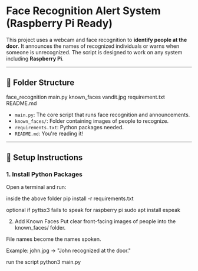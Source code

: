 #  Face Recognition Alert System (Raspberry Pi Ready)

This project uses a webcam and face recognition to **identify people at the door**. It announces the names of recognized individuals or warns when someone is unrecognized. The script is designed to work on any system including **Raspberry Pi**.

---

## 📁 Folder Structure
face_recognition
    main.py
known_faces
    vandit.jpg
    requirement.txt 
    README.md    



- `main.py`: The core script that runs face recognition and announcements.
- `known_faces/`: Folder containing images of people to recognize.
- `requirements.txt`: Python packages needed.
- `README.md`: You're reading it!

---

## 🚀 Setup Instructions

### 1. Install Python Packages

Open a terminal and run:

inside the above folder 
pip install -r requirements.txt

 optional if pyttsx3 fails to speak 
for raspberry pi 
sudo apt install espeak


2. Add Known Faces
Put clear front-facing images of people into the known_faces/ folder.

File names become the names spoken.

Example: john.jpg → "John recognized at the door."

run the script 
python3 main.py



